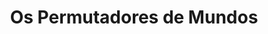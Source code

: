 ---
Numero: 240
title: Os Permutadores de Mundos
Autor: John Brunner
Co-autor: 
Ano-de-Publicacao: 1977
Titulo-original: The World Swappers
Tradutor: Eurico da Fonseca
Co-tradutor: 
Ano-de-edicao: 1959
alias: John-Brunner
Autor2-alias: 
Tradutor1-alias: Eurico-da-Fonseca
Tradutor2-alias: 
Titulo-link: 240-Os-Permutadores-de-Mundos
Capa: Manuel Dias
pags: 184
Capa-link: Manuel-Dias
---